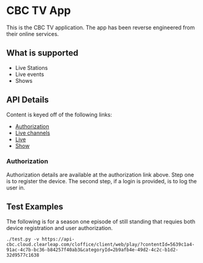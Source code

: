 # CBC TV App

This is the CBC TV application. The app has been reverse engineered from their
online services.

## What is supported

* Live Stations
* Live events
* Shows

## API Details

Content is keyed off of the following links:
* [Authorization](https://api-cbc.cloud.clearleap.com/cloffice/client/identities)
* [Live channels](http://tpfeed.cbc.ca/f/ExhSPC/t_t3UKJR6MAT?pretty=true&sort=pubDate%7Cdesc)
* [Live](https://tpfeed.cbc.ca/f/ExhSPC/FNiv9xQx_BnT?q=id:*&pretty=true&sort=pubDate%7Cdesc)
* [Show](https://api-cbc.cloud.clearleap.com/cloffice/client/web/browse/babb23ae-fe47-40a0-b3ed-cdc91e31f3d6)

### Authorization

Authorization details are available at the authorization link above. Step one is
to register the device. The second step, if a login is provided, is to log the
user in.

## Test Examples
The following is for a season one episode of still standing that requies both
device registration and user authorization.

```
./test.py -v https://api-cbc.cloud.clearleap.com/cloffice/client/web/play/?contentId=5639c1a4-91ac-4c7b-bc36-b84257f40ab3&categoryId=2b9afb4e-49d2-4c2c-b1d2-32d9577c1638
```
